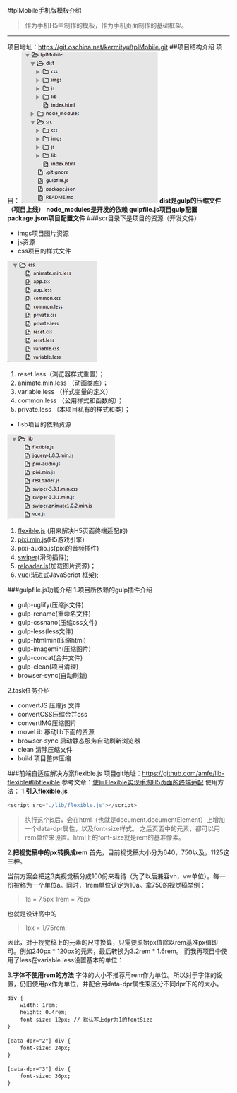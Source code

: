#tplMobile手机版模板介绍
>作为手机H5中制作的模板，作为手机页面制作的基础框架。

- - - - 
项目地址：<https://git.oschina.net/kermityu/tplMobile.git>
##项目结构介绍
项目：
![](./_image/2017-02-16-18-07-02.jpg)
**dist是gulp的压缩文件（项目上线）**
**node_modules是开发的依赖**
**gulpfile.js项目gulp配置**
**package.json项目配置文件**
###scr目录下是项目的资源（开发文件）
- imgs项目图片资源
- js资源
-  css项目的样式文件
    
![](./_image/2017-02-16-18-13-39.jpg)
1. reset.less（浏览器样式重置）；
2. animate.min.less （动画类库）；
3. variable.less （样式变量的定义）
4. common.less （公用样式和函数的）；
5. private.less （本项目私有的样式和类）；
- lisb项目的依赖资源

![](./_image/2017-02-16-18-15-27.jpg)
1. [flexible.js](https://github.com/amfe/article/issues/17) (用来解决H5页面终端适配的)
2. [pixi.min.js](http://www.pixijs.com/)(H5游戏引擎)
3. pixi-audio.js(pixi的音频插件)
4. [swiper](http://www.swiper.com.cn/)(滑动插件);
5. [reloader.ls](http://www.yangqiu.cn/a931035119/349000.html)(加载图片资源)；
6. [vue](http://cn.vuejs.org/)(渐进式JavaScript 框架);

###gulpfile.js功能介绍
1.项目所依赖的gulp插件介绍
- gulp-uglify(压缩js文件)
- gulp-rename(重命名文件)
- gulp-cssnano(压缩css文件)
- gulp-less(less文件)
- gulp-htmlmin(压缩html)
- gulp-imagemin(压缩图片)
- gulp-concat(合并文件)
- gulp-clean(项目清理)
- browser-sync(自动刷新)

2.task任务介绍
- convertJS 压缩js 文件
- convertCSS压缩合并css
- convertIMG压缩图片
- moveLib 移动lib下面的资源
- browser-sync 启动静态服务自动刷新浏览器
- clean 清除压缩文件
- build 项目整体压缩

###前端自适应解决方案flexible.js 
项目git地址：<https://github.com/amfe/lib-flexible#libflexible>
参考文章：[使用Flexible实现手淘H5页面的终端适配](https://github.com/amfe/article/issues/17)
使用方法：
1.**引入flexible.js**
```python
<script src="./lib/flexible.js"></script>
```

>执行这个js后，会在html（也就是document.documentElement）上增加一个data-dpr属性，以及font-size样式。
之后页面中的元素，都可以用rem单位来设置。html上的font-size就是rem的基准像素。

2.**把视觉稿中的px转换成rem**
首先，目前视觉稿大小分为640，750以及，1125这三种。

当前方案会把这3类视觉稿分成100份来看待（为了以后兼容vh，vw单位）。每一份被称为一个单位a。同时，1rem单位认定为10a。拿750的视觉稿举例：
> 1a = 7.5px
1rem = 75px

也就是设计高中的
 >1px = 1/75rem;

因此，对于视觉稿上的元素的尺寸换算，只需要原始px值除以rem基准px值即可。例如240px * 120px的元素，最后转换为3.2rem * 1.6rem。
而我再项目中使用了less在variable.less设置基本的单位：



3.**字体不使用rem的方法**
字体的大小不推荐用rem作为单位。所以对于字体的设置，仍旧使用px作为单位，并配合用data-dpr属性来区分不同dpr下的的大小。
```ptthon
div {
    width: 1rem; 
    height: 0.4rem;
    font-size: 12px; // 默认写上dpr为1的fontSize
}

[data-dpr="2"] div {
    font-size: 24px;
}

[data-dpr="3"] div {
    font-size: 36px;
}
```
